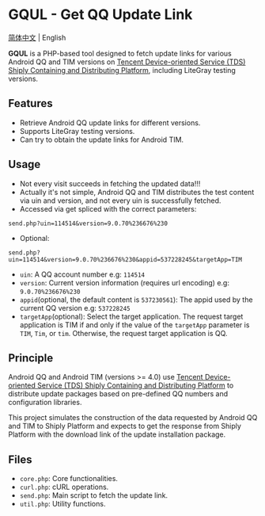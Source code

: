 # GQUL - Get QQ Update Link

[简体中文](README.md) | English

**GQUL** is a PHP-based tool designed to fetch update links for various Android QQ and TIM versions on [Tencent Device-oriented Service (TDS) Shiply Containing and Distributing Platform](https://shiply.tds.qq.com/), including LiteGray testing versions.

## Features

- Retrieve Android QQ update links for different versions.
- Supports LiteGray testing versions.
- Can try to obtain the update links for Android TIM.


## Usage

- Not every visit succeeds in fetching the updated data!!!
- Actually it's not simple, Android QQ and TIM distributes the test content via uin and version, and not every uin is successfully fetched.
- Accessed via get spliced with the correct parameters:

```get
send.php?uin=114514&version=9.0.70%236676%230
```

- Optional:

```get
send.php?uin=114514&version=9.0.70%236676%230&appid=537228245&targetApp=TIM
```

- `uin`: A QQ account number e.g: `114514`
- `version`: Current version information (requires url encoding) e.g: `9.0.70%236676%230`
- `appid`(optional, the default content is `537230561`): The appid used by the current QQ version e.g: `537228245`
- `targetApp`(optional): Select the target application. The request target application is TIM if and only if the value of the `targetApp` parameter is `TIM`, `Tim`, or `tim`. Otherwise, the request target application is QQ.

## Principle

Android QQ and Android TIM (versions >= 4.0) use [Tencent Device-oriented Service (TDS) Shiply Containing and Distributing Platform](https://shiply.tds.qq.com/) to distribute update packages based on pre-defined QQ numbers and configuration libraries. 

This project simulates the construction of the data requested by Android QQ and TIM to Shiply Platform and expects to get the response from Shiply Platform with the download link of the update installation package.

## Files

- `core.php`: Core functionalities.
- `curl.php`: cURL operations.
- `send.php`: Main script to fetch the update link.
- `util.php`: Utility functions.
